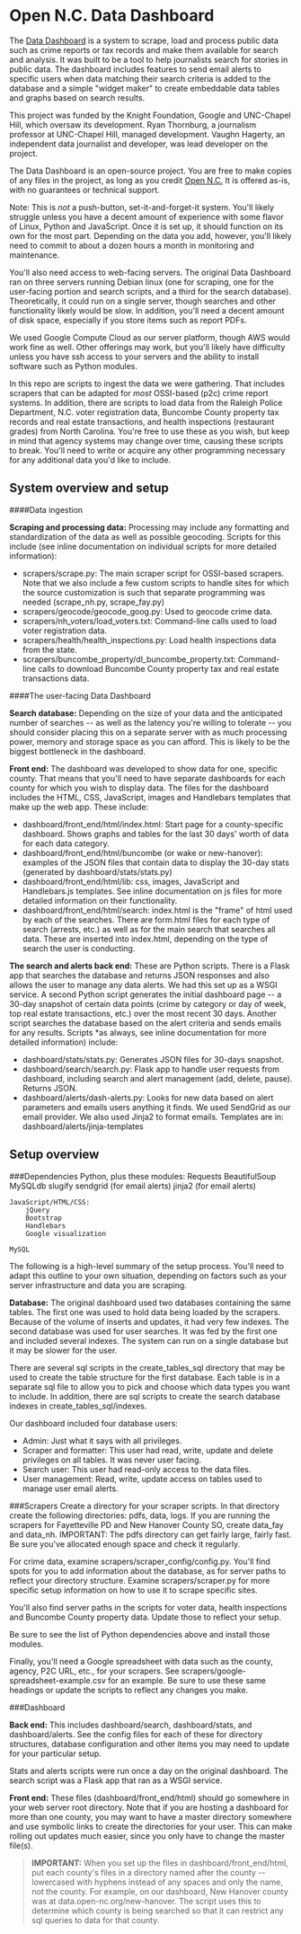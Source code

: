 Open N.C. Data Dashboard
=====================

The [Data Dashboard](http://data.open-nc.org/wake/) is a system to scrape, load and process public data such as crime reports or tax records and make them available for search and analysis. It was built to be a tool to help journalists search for stories in public data. The dashboard includes features to send email alerts to specific users when data matching their search criteria is added to the database and a simple "widget maker" to create embeddable data tables and graphs based on search results.

This project was funded by the Knight Foundation, Google and UNC-Chapel Hill, which oversaw its development. Ryan Thornburg, a journalism professor at UNC-Chapel Hill, managed development. Vaughn Hagerty, an independent data journalist and developer, was lead developer on the project.

The Data Dashboard is an open-source project. You are free to make copies of any files in the project, as long as you credit [Open N.C.](https://open-nc.org/) It is offered as-is, with no guarantees or technical support.

Note: This is *not* a push-button, set-it-and-forget-it system. You'll likely struggle unless you have a decent amount of experience with some flavor of Linux, Python and JavaScript. Once it is set up, it should function on its own for the most part. Depending on the data you add, however, you'll likely need to commit to about a dozen hours a month in monitoring and maintenance.

You'll also need access to web-facing servers. The original Data Dashboard ran on three servers running Debian linux (one for scraping, one for the user-facing portion and search scripts, and a third for the search database). Theoretically, it could run on a single server, though searches and other functionality likely would be slow. In addition, you'll need a decent amount of disk space, especially if you store items such as report PDFs.

We used Google Compute Cloud as our server platform, though AWS would work fine as well. Other offerings may work, but you'll likely have difficulty unless you have ssh access to your servers and the ability to install software such as Python modules.

In this repo are scripts to ingest the data we were gathering. That includes scrapers that can be adapted for *most* OSSI-based (p2c) crime report systems. In addition, there are scripts to load data from the Raleigh Police Department, N.C. voter registration data, Buncombe County property tax records and real estate transactions, and health inspections (restaurant grades) from North Carolina. You're free to use these as you wish, but keep in mind that agency systems may change over time, causing these scripts to break. You'll need to write or acquire any other programming necessary for any additional data you'd like to include.

System overview and setup
--------------------------------

####Data ingestion

**Scraping and processing data:** Processing may include any formatting and standardization of the data as well as possible geocoding. Scripts for this include (see inline documentation on individual scripts for more detailed information): 	 	

 - scrapers/scrape.py: The main scraper script for OSSI-based scrapers.
   Note that we also include a few custom scripts to handle sites for
   which the source customization is such that separate programming was
   needed (scrape_nh.py, scrape_fay.py)
 - scrapers/geocode/geocode_goog.py: Used to geocode crime data.
 - scrapers/nh_voters/load_voters.txt: Command-line calls used to load voter registration data.    
 - scrapers/health/health_inspections.py: Load    health inspections
   data from the state.
 - scrapers/buncombe_property/dl_buncombe_property.txt: Command-line calls to download Buncombe County property tax and real estate transactions data.

	
####The user-facing Data Dashboard

**Search database:** Depending on the size of your data and the anticipated number of searches -- as well as the latency you're willing to tolerate -- you should consider placing this on a separate server with as much processing power, memory and storage space as you can afford. This is likely to be the biggest bottleneck in the dashboard.
		
**Front end:** The dashboard was developed to show data for one, specific county. That means that you'll need to have separate dashboards for each county for which you wish to display data. The files for the dashboard includes the HTML, CSS, JavaScript, images and Handlebars templates that make up the web app. These include:

- dashboard/front_end/html/index.html: Start page for a county-specific dashboard. Shows graphs and tables for the last 30 days' worth of  data for each data category.
- dashboard/front_end/html/buncombe (or wake or new-hanover): examples of the JSON files that contain data to display the 30-day stats  (generated by dashboard/stats/stats.py)
- dashboard/front_end/html/lib: css, images, JavaScript and Handlebars.js templates. See inline documentation on js files for more detailed information on their functionality.
- dashboard/front_end/html/search: index.html is the "frame" of html used by each of the searches. There are form.html files for each type of search (arrests, etc.) as well as for the main search that searches all data. These are inserted into index.html, depending on the type of search the user is conducting.
		
**The search and alerts back end:** These are Python scripts. There is a Flask app that searches the database and returns JSON responses and also allows the user to manage any data alerts. We had this set up as a WSGI service. A second Python script generates the initial dashboard page -- a 30-day snapshot of certain data points (crime by category or day of week, top real estate transactions, etc.) over the most recent 30 days. Another script searches the database based on the alert criteria and sends emails for any results. Scripts *as always, see inline documentation for more detailed information) include:
		
- dashboard/stats/stats.py: Generates JSON files for 30-days snapshot.
- dashboard/search/search.py: Flask app to handle user requests from dashboard, including search and alert management (add, delete, pause). Returns JSON.
- dashboard/alerts/dash-alerts.py: Looks for new data based on alert parameters and emails users anything it finds. We used SendGrid as our email provider. We also used Jinja2 to format emails. Templates are in: dashboard/alerts/jinja-templates
		
Setup overview
------------------
###Dependencies
	Python, plus these modules:
		Requests
		BeautifulSoup
		MySQLdb
		slugify
		sendgrid (for email alerts)
		jinja2 (for email alerts)


	JavaScript/HTML/CSS:
		jQuery
		Bootstrap
		Handlebars
		Google visualization
	
	MySQL
	
The following is a high-level summary of the setup process. You'll need to adapt this outline to your own situation, depending on factors such as your server infrastructure and data you are scraping.
	
**Database:** The original dashboard used two databases containing the same tables. The first one was used to hold data being loaded by the scrapers. Because of the volume of inserts and updates, it had very few indexes. The second database was used for user searches. It was fed by the first one and included several indexes. The system can run on a single database but it may be slower for the user.
		
There are several sql scripts in the create_tables_sql directory that may be used to create the table structure for the first database. Each table is in a separate sql file to allow you to pick and choose which data types you want to include. In addition, there are sql scripts to create the search database indexes in create_tables_sql/indexes.
		
Our dashboard included four database users:
		
- Admin: Just what it says with all privileges.
- Scraper and formatter: This user had read, write, update and delete privileges on all tables. It was never user facing.
- Search user: This user had read-only access to the data files.
- User management: Read, write, update access on tables used to manage user email alerts.
		
###Scrapers
Create a directory for your scraper scripts. In that directory create the following directories: pdfs, data, logs. If you are running the scrapers for Fayetteville PD and New Hanover County SO, create data_fay and data_nh. IMPORTANT: The pdfs directory can get fairly large, fairly fast. Be sure you've allocated enough space and check it regularly.
		
For crime data, examine scrapers/scraper_config/config.py. You'll find spots for you to add information about the database, as for server paths to reflect your directory structure. Examine scrapers/scraper.py for more specific setup information on how to use it to scrape specific sites.
		
You'll also find server paths in the scripts for voter data, health inspections and Buncombe County property data. Update those to reflect your setup.
		
Be sure to see the list of Python dependencies above and install those modules.

Finally, you'll need a Google spreadsheet with data such as the county, agency, P2C URL, etc., for your scrapers. See scrapers/google-spreadsheet-example.csv for an example. Be sure to use these same headings or update the scripts to reflect any changes you make.
		
###Dashboard
		
**Back end:** This includes dashboard/search, dashboard/stats, and dashboard/alerts. See the config files for each of these for directory structures, database configuration and other items you may need to update for your particular setup.
			
Stats and alerts scripts were run once a day on the original dashboard. The search script was a Flask app that ran as a WSGI service.
			
**Front end:** These files (dashboard/front_end/html) should go somewhere in your web server root directory. Note that if you are hosting a dashboard for more than one county, you may want to have a master directory somewhere and use symbolic links to create the directories for your user. This can make rolling out updates much easier, since you only have to change the master file(s).
			

> **IMPORTANT:** When you set up the files in dashboard/front_end/html, put  each county's files in a directory named after the county -- lowercased with hyphens instead of any spaces and only the name, not the county. For example, on our dashboard, New Hanover county was at data.open-nc.org/new-hanover. The script uses this to determine which county is being searched so that it can restrict any sql queries to data for that county.

